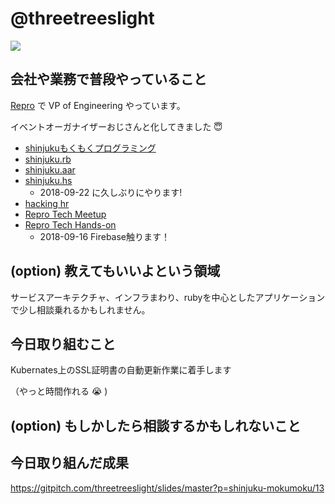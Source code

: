 # @threetreeslight

![](https://avatars3.githubusercontent.com/u/1057490?s=100&v=4)

## 会社や業務で普段やっていること

[Repro](https://repro.io) で VP of Engineering やっています。

イベントオーガナイザーおじさんと化してきました :innocent:

- [shinjukuもくもくプログラミング](https://shinjuku-mokumoku.connpass.com/)
- [shinjuku.rb](https://shinjukurb.connpass.com/)
- [shinjuku.aar](https://shinjuku-aar.connpass.com/)
- [shinjuku.hs](https://shinjukuhs.connpass.com/)
  - 2018-09-22 に久しぶりにやります!
- [hacking hr](https://hacking-hr.connpass.com/)
- [Repro Tech Meetup](https://repro-tech.connpass.com/)
- [Repro Tech Hands-on](https://repro-tech.connpass.com/)
  - 2018-09-16 Firebase触ります！

## (option) 教えてもいいよという領域

サービスアーキテクチャ、インフラまわり、rubyを中心としたアプリケーションで少し相談乗れるかもしれません。

## 今日取り組むこと

Kubernates上のSSL証明書の自動更新作業に着手します

（やっと時間作れる :sob: )

## (option) もしかしたら相談するかもしれないこと

## 今日取り組んだ成果

https://gitpitch.com/threetreeslight/slides/master?p=shinjuku-mokumoku/13

